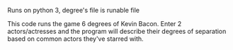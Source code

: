 Runs on python 3, degree's file is runable file


This code runs the game 6 degrees of Kevin Bacon. Enter 2 actors/actresses and the program will describe their degrees of separation based on common actors they've starred with.

